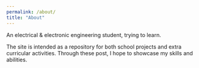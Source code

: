 ```yaml
---
permalink: /about/
title: "About"
---
```


An electrical & electronic engineering student, trying to learn.

The site is intended as a repository for both school projects and extra curricular activities. Through these post, I hope to showcase my skills and abilities.



